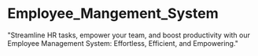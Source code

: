 # Employee_Mangement_System
"Streamline HR tasks, empower your team, and boost productivity with our Employee Management System: Effortless, Efficient, and Empowering."
